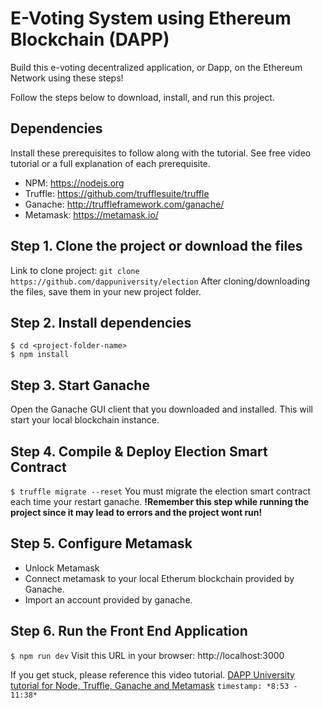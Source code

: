 
# E-Voting System using Ethereum Blockchain (DAPP)
Build this e-voting decentralized application, or Dapp, on the Ethereum Network using these steps!

Follow the steps below to download, install, and run this project.

## Dependencies
Install these prerequisites to follow along with the tutorial. See free video tutorial or a full explanation of each prerequisite.
- NPM: https://nodejs.org
- Truffle: https://github.com/trufflesuite/truffle
- Ganache: http://truffleframework.com/ganache/
- Metamask: https://metamask.io/


## Step 1. Clone the project or download the files
Link to clone project: `git clone https://github.com/dappuniversity/election`
After cloning/downloading the files, save them in your new project folder.

## Step 2. Install dependencies
```
$ cd <project-folder-name>
$ npm install
```

## Step 3. Start Ganache
Open the Ganache GUI client that you downloaded and installed. This will start your local blockchain instance.

## Step 4. Compile & Deploy Election Smart Contract
`$ truffle migrate --reset`
You must migrate the election smart contract each time your restart ganache. **!Remember this step while running the project since it may lead to errors and the project wont run!**

## Step 5. Configure Metamask
- Unlock Metamask
- Connect metamask to your local Etherum blockchain provided by Ganache.
- Import an account provided by ganache.

## Step 6. Run the Front End Application
`$ npm run dev`
Visit this URL in your browser: http://localhost:3000

If you get stuck, please reference this video tutorial.
[DAPP University tutorial for Node, Truffle, Ganache and Metamask](https://www.youtube.com/watch?v=3681ZYbDSSk) `timestamp: *8:53 - 11:38*`
